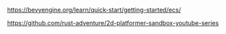 
https://bevyengine.org/learn/quick-start/getting-started/ecs/

https://github.com/rust-adventure/2d-platformer-sandbox-youtube-series
